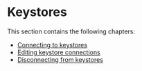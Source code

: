 # Keystores

This section contains the following chapters: 
* [Connecting to keystores](uko-connect-external-keystores-onprem.md)
* [Editing keystore connections](uko-edit-external-keystore-connection-onprem.md)
* [Disconnecting from keystores](uko-disconnect-external-keystores-onprem.md)
